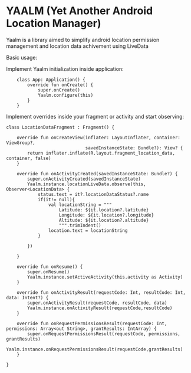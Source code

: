 # YAALM (Yet Another Android Location Manager)

Yaalm is a library aimed to simplify android location permission management and location data achivement using LiveData

Basic usage:

Implement Yaalm initialization inside application:

```
    class App: Application() {
        override fun onCreate() {
            super.onCreate()
            Yaalm.configure(this)
        }
    }

```

Implement overrides inside your fragment or activity and start observing:

```
class LocationDataFragment : Fragment() {

    override fun onCreateView(inflater: LayoutInflater, container: ViewGroup?,
                              savedInstanceState: Bundle?): View? {
        return inflater.inflate(R.layout.fragment_location_data, container, false)
    }

    override fun onActivityCreated(savedInstanceState: Bundle?) {
        super.onActivityCreated(savedInstanceState)
        Yaalm.instance.locationLiveData.observe(this, Observer<LocationData> {
            status.text = it?.locationDataStatus?.name
            if(it!= null){
                val locationString = """
                    Latitude: ${it.location?.latitude}
                    Longitude: ${it.location?.longitude}
                    Altitude: ${it.location?.altitude}
                    """.trimIndent()
                location.text = locationString
            }

        })

    }

    override fun onResume() {
        super.onResume()
        Yaalm.instance.setActiveActivity(this.activity as Activity)
    }

    override fun onActivityResult(requestCode: Int, resultCode: Int, data: Intent?) {
        super.onActivityResult(requestCode, resultCode, data)
        Yaalm.instance.onActivityResult(requestCode,resultCode)
    }

    override fun onRequestPermissionsResult(requestCode: Int, permissions: Array<out String>, grantResults: IntArray) {
        super.onRequestPermissionsResult(requestCode, permissions, grantResults)
        Yaalm.instance.onRequestPermissionsResult(requestCode,grantResults)
    }

}

````
